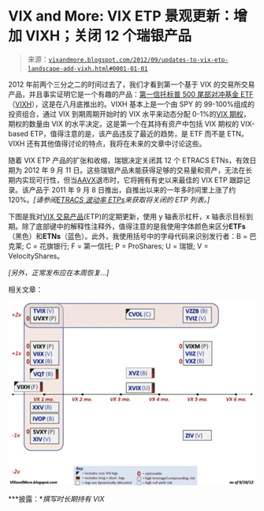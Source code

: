 <!--yml

类别：未分类

日期：2024 年 5 月 18 日 16:25:14

-->

# VIX and More: VIX ETP 景观更新：增加 VIXH；关闭 12 个瑞银产品

> 来源：[`vixandmore.blogspot.com/2012/09/updates-to-vix-etp-landscape-add-vixh.html#0001-01-01`](http://vixandmore.blogspot.com/2012/09/updates-to-vix-etp-landscape-add-vixh.html#0001-01-01)

2012 年前两个三分之二的时间过去了，我们才看到第一个基于 VIX 的交易所交易产品，并且事实证明它是一个有趣的产品：[第一信托标普 500 尾部对冲基金 ETF](http://www.ftportfolios.com/Retail/Etf/EtfSummary.aspx?Ticker=VIXH)（[VIXH](http://vixandmore.blogspot.com/search/label/VIXH)），这是在八月底推出的。VIXH 基本上是一个由 SPY 的 99-100%组成的投资组合，通过 VIX 到期周期开始时的 VIX 水平来动态分配 0-1%的[VIX 期权](http://vixandmore.blogspot.com/search/label/VIX%20options)，期权的数量由 VIX 的水平决定。这是第一个在其持有资产中包括 VIX 期权的 VIX-based ETP，值得注意的是，该产品违反了最近的趋势，是 ETF 而不是 ETN。VIXH 还有其他值得讨论的特点，我将在未来的文章中讨论这些。

随着 VIX ETP 产品的扩张和收缩，瑞银决定关闭其 12 个 ETRACS ETNs，有效日期为 2012 年 9 月 11 日。这些瑞银产品未能获得足够的交易量和资产，无法在长期内实现可行性，但当[AAVX](http://vixandmore.blogspot.com/search/label/AAVX)退市时，它将拥有有史以来最佳的 VIX ETP 跟踪记录。该产品于 2011 年 9 月 8 日推出，自推出以来的一年多时间里上涨了约 120%。*[请参阅[ETRACS 波动率 ETPs](http://vixandmore.blogspot.com/2012/02/etracs-volatility-etps.html)来获取将关闭的 ETP 列表。]*

下图是我对[VIX 交易产品](http://vixandmore.blogspot.com/search/label/VIX%20ETN)(ETP)的定期更新，使用 y 轴表示杠杆，x 轴表示目标到期。除了底部键中的解释性注释外，值得注意的是我使用字体颜色来区分**ETFs**（黑色）和**ETNs**（蓝色）。此外，我使用括号中的字母代码来识别发行者：B = 巴克莱; C = 花旗银行; F = 第一信托; P = ProShares; U = 瑞银; V = VelocityShares。

*[另外，正常发布应在本周恢复...]* 

相关文章：

***![](img/b0b00388389486a6bfc2c141bffc5870.png)***

***披露：**撰写时长期持有 VIX*
